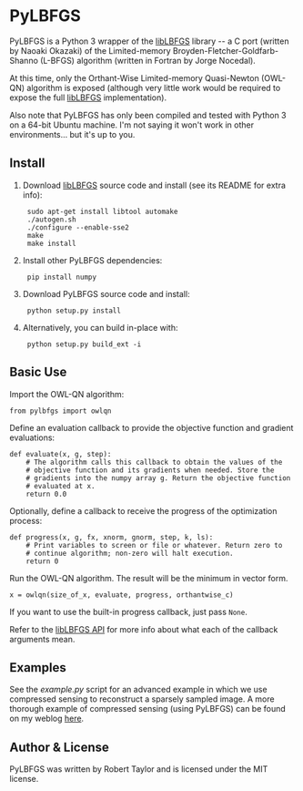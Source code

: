 PyLBFGS
=======

PyLBFGS is a Python 3 wrapper of the [libLBFGS][libLBFGS] library -- a C port (written by Naoaki Okazaki) of the Limited-memory Broyden-Fletcher-Goldfarb-Shanno (L-BFGS) algorithm (written in Fortran by Jorge Nocedal).

At this time, only the Orthant-Wise Limited-memory Quasi-Newton (OWL-QN) algorithm is exposed (although very little work would be required to expose the full [libLBFGS][libLBFGS] implementation).

Also note that PyLBFGS has only been compiled and tested with Python 3 on a 64-bit Ubuntu machine. I'm not saying it won't work in other environments... but it's up to you.



Install
-------

1. Download [libLBFGS][libLBFGS] source code and install (see its README for extra info):

        sudo apt-get install libtool automake
        ./autogen.sh
        ./configure --enable-sse2
        make
        make install

2. Install other PyLBFGS dependencies:

        pip install numpy


3. Download PyLBFGS source code and install:

        python setup.py install

4. Alternatively, you can build in-place with:

        python setup.py build_ext -i


Basic Use
---------

Import the OWL-QN algorithm:

    from pylbfgs import owlqn


Define an evaluation callback to provide the objective function and gradient evaluations:

    def evaluate(x, g, step):
        # The algorithm calls this callback to obtain the values of the
        # objective function and its gradients when needed. Store the
        # gradients into the numpy array g. Return the objective function
        # evaluated at x.
        return 0.0


Optionally, define a callback to receive the progress of the optimization process:

    def progress(x, g, fx, xnorm, gnorm, step, k, ls):
        # Print variables to screen or file or whatever. Return zero to 
        # continue algorithm; non-zero will halt execution.
        return 0


Run the OWL-QN algorithm. The result will be the minimum in vector form.

    x = owlqn(size_of_x, evaluate, progress, orthantwise_c)


If you want to use the built-in progress callback, just pass `None`.

Refer to the [libLBFGS API][libLBFGS_API] for more info about what each of the callback arguments mean.


Examples
--------

See the *example.py* script for an advanced example in which we use compressed sensing to reconstruct a sparsely sampled image. A more thorough example of compressed sensing (using PyLBFGS) can be found on my weblog [here][blog_post].





Author & License
----------------

PyLBFGS was written by Robert Taylor and is licensed under the MIT license.





[liblbfgs]: http://chokkan.org/software/liblbfgs/
[libLBFGS_API]: http://www.chokkan.org/software/liblbfgs/index.html
[blog_post]: http://www.pyrunner.com/weblog/B/
